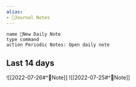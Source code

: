 ```yaml
---
alias:
- 🌄Journal Notes
---
```

```button
name 🌄New Daily Note
type command
action Periodic Notes: Open daily note
```
## Last 14 days
![[2022-07-26#^📝Note]]
![[2022-07-25#^📝Note]]
